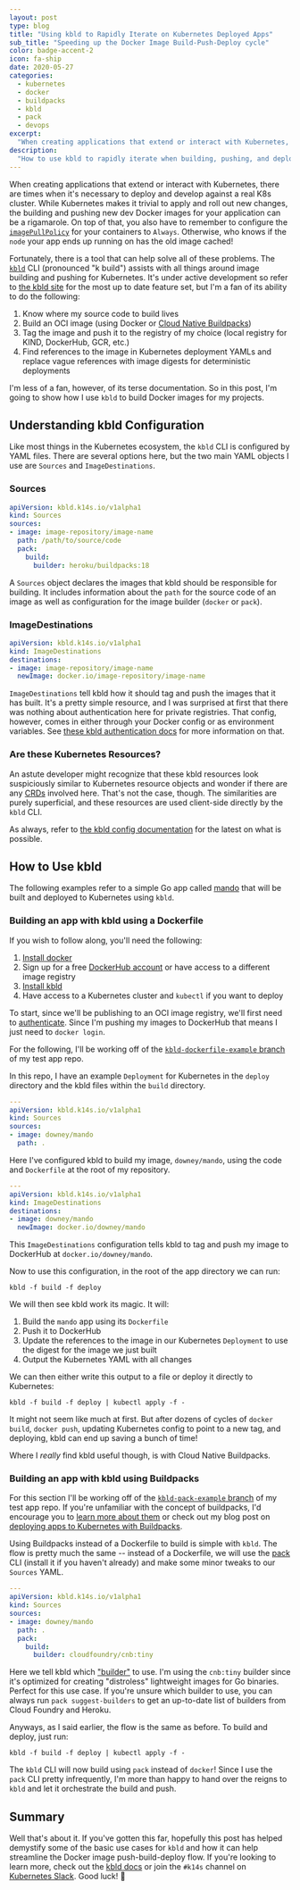 ```yaml
---
layout: post
type: blog
title: "Using kbld to Rapidly Iterate on Kubernetes Deployed Apps"
sub_title: "Speeding up the Docker Image Build-Push-Deploy cycle"
color: badge-accent-2
icon: fa-ship
date: 2020-05-27
categories:
  - kubernetes
  - docker
  - buildpacks
  - kbld
  - pack
  - devops
excerpt:
  "When creating applications that extend or interact with Kubernetes, there are times when it's necessary to deploy and develop against a real K8s cluster. While Kubernetes makes it trivial to apply and roll out new changes, the building and pushing new dev Docker images for your application can be a rigamarole. On top of that, you also have to remember to configure the imagePullPolicyfor your containers to Always. Fortunately, there is a tool that can help solve all of these problems: kbld. The kbld CLI (pronounced \"k build\") assists with all things around image building and pushing for Kubernetes."
description:
  "How to use kbld to rapidly iterate when building, pushing, and deploying Docker images to Kubernetes"
---
```


When creating applications that extend or interact with Kubernetes, there are times when it's necessary to deploy and develop against a real K8s cluster. While Kubernetes makes it trivial to apply and roll out new changes, the building and pushing new dev Docker images for your application can be a rigamarole. On top of that, you also have to remember to configure the [`imagePullPolicy`](https://kubernetes.io/docs/concepts/containers/images/#updating-images) for your containers to `Always`. Otherwise, who knows if the `node` your app ends up running on has the old image cached!

Fortunately, there is a tool that can help solve all of these problems. The [`kbld`](https://get-kbld.io/) CLI (pronounced "k build") assists with all things around image building and pushing for Kubernetes. It's under active development so refer to [the kbld site](https://get-kbld.io/) for the most up to date feature set, but I'm a fan of its ability to do the following:

1. Know where my source code to build lives
2. Build an OCI image (using Docker or [Cloud Native Buildpacks](https://buildpacks.io/))
3. Tag the image and push it to the registry of my choice (local registry for KIND, DockerHub, GCR, etc.)
4. Find references to the image in Kubernetes deployment YAMLs and replace vague references with image digests for deterministic deployments

I'm less of a fan, however, of its terse documentation. So in this post, I'm going to show how I use `kbld` to build Docker images for my projects.

## Understanding kbld Configuration

Like most things in the Kubernetes ecosystem, the `kbld` CLI is configured by YAML files. There are several options here, but the two main YAML objects I use are `Sources` and `ImageDestinations`.

### Sources
```yaml
apiVersion: kbld.k14s.io/v1alpha1
kind: Sources
sources:
- image: image-repository/image-name
  path: /path/to/source/code
  pack:
    build:
      builder: heroku/buildpacks:18
```


A `Sources` object declares the images that kbld should be responsible for building. It includes information about the `path` for the source code of an image as well as configuration for the image builder (`docker` or `pack`).

### ImageDestinations
```yaml
apiVersion: kbld.k14s.io/v1alpha1
kind: ImageDestinations
destinations:
- image: image-repository/image-name
  newImage: docker.io/image-repository/image-name
```

`ImageDestinations` tell kbld how it should tag and push the images that it has built. It's a pretty simple resource, and I was surprised at first that there was nothing about authentication here for private registries. That config, however, comes in either through your Docker config or as environment variables. See [these kbld authentication docs](https://github.com/k14s/kbld/blob/master/docs/auth.md) for more information on that.

### Are these Kubernetes Resources?
An astute developer might recognize that these kbld resources look suspiciously similar to Kubernetes resource objects and wonder if there are any [CRDs](https://kubernetes.io/docs/concepts/extend-kubernetes/api-extension/custom-resources/) involved here. That's not the case, though. The similarities are purely superficial, and these resources are used client-side directly by the `kbld` CLI.

As always, refer to [the kbld config documentation](https://github.com/k14s/kbld/blob/master/docs/config.md) for the latest on what is possible.

## How to Use kbld

The following examples refer to a simple Go app called [mando](https://github.com/tcdowney/mando) that will be built and deployed to Kubernetes using `kbld`.

### Building an app with kbld using a Dockerfile
If you wish to follow along, you'll need the following:
1. [Install docker](https://docs.docker.com/get-docker/)
2. Sign up for a free [DockerHub account](https://hub.docker.com/) or have access to a different image registry
3. [Install kbld](https://k14s.io/)
4. Have access to a Kubernetes cluster and `kubectl` if you want to deploy

To start, since we'll be publishing to an OCI image registry, we'll first need to [authenticate](https://github.com/k14s/kbld/blob/master/docs/auth.md). Since I'm pushing my images to DockerHub that means I just need to `docker login`.

For the following, I'll be working off of the [`kbld-dockerfile-example` branch](https://github.com/tcdowney/mando/tree/kbld-dockerfile-example) of my test app repo.

In this repo, I have an example `Deployment` for Kubernetes in the `deploy` directory and the kbld files within the `build` directory.

```yaml
---
apiVersion: kbld.k14s.io/v1alpha1
kind: Sources
sources:
- image: downey/mando
  path: .
```

Here I've configured kbld to build my image, `downey/mando`, using the code and `Dockerfile` at the root of my repository.

```yaml
---
apiVersion: kbld.k14s.io/v1alpha1
kind: ImageDestinations
destinations:
- image: downey/mando
  newImage: docker.io/downey/mando
```

This `ImageDestinations` configuration tells kbld to tag and push my image to DockerHub at `docker.io/downey/mando`.

Now to use this configuration, in the root of the app directory we can run:

```console
kbld -f build -f deploy
```

We will then see kbld work its magic. It will:
1. Build the `mando` app using its `Dockerfile`
2. Push it to DockerHub
3. Update the references to the image in our Kubernetes `Deployment` to use the digest for the image we just built
4. Output the Kubernetes YAML with all changes

We can then either write this output to a file or deploy it directly to Kubernetes:

```console
kbld -f build -f deploy | kubectl apply -f -
```

It might not seem like much at first. But after dozens of cycles of `docker build`, `docker push`, updating Kubernetes config to point to a new tag, and deploying, kbld can end up saving a bunch of time!

Where I _really_ find kbld useful though, is with Cloud Native Buildpacks.

### Building an app with kbld using Buildpacks
For this section I'll be working off of the [`kbld-pack-example` branch](https://github.com/tcdowney/mando/tree/kbld-pack-example) of my test app repo. If you're unfamiliar with the concept of buildpacks, I'd encourage you to [learn more about them](https://blog.heroku.com/buildpacks-go-cloud-native) or check out my blog post on [deploying apps to Kubernetes with Buildpacks](https://downey.io/blog/deploying-ruby-app-kubernetes-buildpack-kapp/).

Using Buildpacks instead of a Dockerfile to build is simple with `kbld`. The flow is pretty much the same -- instead of a Dockerfile, we will use the [pack](https://buildpacks.io/docs/install-pack/) CLI (install it if you haven't already) and make some minor tweaks to our `Sources` YAML.

```yaml
---
apiVersion: kbld.k14s.io/v1alpha1
kind: Sources
sources:
- image: downey/mando
  path: .
  pack:
    build:
      builder: cloudfoundry/cnb:tiny
```

Here we tell kbld which ["builder"](https://buildpacks.io/docs/concepts/components/builder/) to use. I'm using the `cnb:tiny` builder since it's optimized for creating "distroless" lightweight images for Go binaries. Perfect for this use case. If you're unsure which builder to use, you can always run `pack suggest-builders` to get an up-to-date list of builders from Cloud Foundry and Heroku.

Anyways, as I said earlier, the flow is the same as before. To build and deploy, just run:

```console
kbld -f build -f deploy | kubectl apply -f -
```

The `kbld` CLI will now build using `pack` instead of `docker`! Since I use the `pack` CLI pretty infrequently, I'm more than happy to hand over the reigns to `kbld` and let it orchestrate the build and push.

## Summary
Well that's about it. If you've gotten this far, hopefully this post has helped demystify some of the basic use cases for `kbld` and how it can help streamline the Docker image push-build-deploy flow. If you're looking to learn more, check out the [kbld docs](https://github.com/k14s/kbld/blob/master/docs/README.md) or join the `#k14s` channel on [Kubernetes Slack](https://slack.kubernetes.io/). Good luck! 🌝
